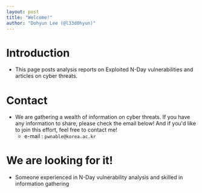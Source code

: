 ```yaml
---
layout: post
title: "Welcome!"
author: "Dohyun Lee (@l33d0hyun)"
---
```


# Introduction
- This page posts analysis reports on Exploited N-Day vulnerabilities and articles on cyber threats.

# Contact
- We are gathering a wealth of information on cyber threats. If you have any information to share, please check the email below! And if you'd like to join this effort, feel free to contact me!
  - e-mail : `pwnable@korea.ac.kr`

# We are looking for it!
- Someone experienced in N-Day vulnerability analysis and skilled in information gathering